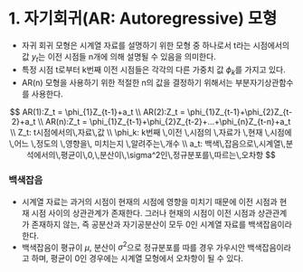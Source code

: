 # 1. 자기회귀(AR: Autoregressive) 모형
- 자귀 회귀 모형은 시계열 자료를 설명하기 위한 모형 중 하나로서 t라는 시점에서의 값 $y_t$는 이전 시점들 n개에 의해 설명될 수 있음을 의미한다.
- 특정 시점 t로부터 k번째 이전 시점들은 각각의 다른 가중치 값 $\phi_k$를 가지고 있다.
- AR(n) 모형을 사용하기 위한 적절한 n의 값을 결정하기 위해서는 부분자기상관함수를 사용한다.

$$
AR(1):Z_t = \phi_{1}Z_{t-1}+a_t \\
AR(2):Z_t = \phi_{1}Z_{t-1}+\phi_{2}Z_{t-2}+a_t \\
AR(n):Z_t = \phi_{1}Z_{t-1}+\phi_{2}Z_{t-2}+...+\phi_{n}Z_{t-n}+a_t \\
Z_t: t시점에서의\,자료\,값 \\
\phi_k: k번째 \,이전 \,시점의 \,자료가 \,현재 \,시점에 \,어느 \,정도의 \,영향을\, 미치는지 \,알려주는\,개수 \\
a_t: 백색\,잡음으로\,시계열\,분석에서의\,평균이\,0,\,분산이\,\sigma^2인\,정규분포를\,따르는\,오차항
$$

### 백색잡음
- 시계열 자료는 과거의 시점이 현재의 시점에 영향을 미치기 때문에 이전 시점과 현재 시점 사이의 상관관계가 존재한다. 그러나 현재의 시점이 이전 시점과 상관관계가 존재하지 않는, 즉 공분산과 자기공분산이 모두 0인 시계열 자료를 백색잡음이라 한다.
- 백색잡음이 평규이 $\mu$, 분산이 $\sigma^2$으로 정규분포를 따를 경우 가우시안 백색잡음이라고 하며, 평균이 0인 경우에는 시계열 모형에서 오차항이 될 수 있다.

